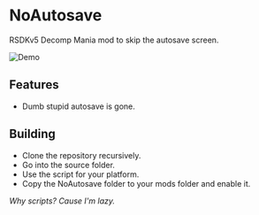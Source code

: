 # NoAutosave
RSDKv5 Decomp Mania mod to skip the autosave screen.

![Demo](demo.gif)

## Features
- Dumb stupid autosave is gone.

## Building
- Clone the repository recursively.
- Go into the source folder.
- Use the script for your platform.
- Copy the NoAutosave folder to your mods folder and enable it.

*Why scripts? Cause I'm lazy.*
